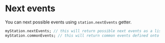 # Next events

You can next possible events using `station.nextEvents` getter.

```dart
myStation.nextEvents; // this will return possible next events as a list of strings
myStation.commonEvents; // this will return common events defined onto enum itself.
```
